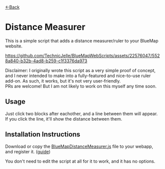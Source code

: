 [←Back](..)

# Distance Measurer
This is a simple script that adds a distance measurer/ruler to your BlueMap website.

https://github.com/TechnicJelle/BlueMapWebScripts/assets/22576047/5528a840-b32b-4ad8-b259-c1f3376da973

Disclaimer: I originally wrote this script as a very simple proof of concept,
and I never intended to make into a fully-featured and nice-to-use ruler add-on.
As such, it works, but it's not very user-friendly.  
PRs are welcome! But I am not likely to work on this myself any time soon.

## Usage
Just click two blocks after eachother, and a line between them will appear.  
If you click the line, it'll show the distance between them.

## Installation Instructions
Download or copy the [BlueMapDistanceMeasurer.js](BlueMapDistanceMeasurer.js) file to your webapp, and register it.
([guide](https://bluemap.bluecolored.de/community/Customisation.html#custom-scripts-behaviour))

You don't need to edit the script at all for it to work, and it has no options.
